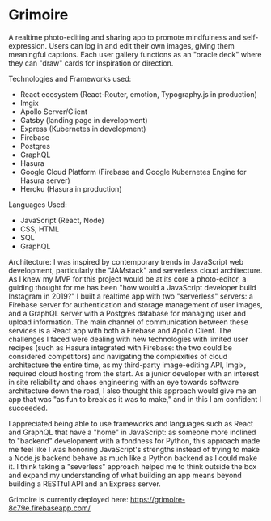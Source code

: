 # Grimoire

A realtime photo-editing and sharing app to promote mindfulness and self-expression. Users can log in and edit their own images, giving them meaningful captions. Each user gallery functions as an "oracle deck" where they can "draw" cards for inspiration or direction.

Technologies and Frameworks used:

- React ecosystem (React-Router, emotion, Typography.js in production)
- Imgix
- Apollo Server/Client
- Gatsby (landing page in development)
- Express (Kubernetes in development)
- Firebase
- Postgres
- GraphQL
- Hasura
- Google Cloud Platform (Firebase and Google Kubernetes Engine for Hasura server)
- Heroku (Hasura in production)

Languages Used:

- JavaScript (React, Node)
- CSS, HTML
- SQL
- GraphQL

Architecture:
I was inspired by contemporary trends in JavaScript web development, particularly the "JAMstack" and serverless cloud architecture. As I knew my MVP for this project would be at its core a photo-editor, a guiding thought for me has been "how would a JavaScript developer build Instagram in 2019?" I built a realtime app with two "serverless" servers: a Firebase server for authentication and storage management of user images, and a GraphQL server with a Postgres database for managing user and upload information. The main channel of communication between these services is a React app with both a Firebase and Apollo Client. The challenges I faced were dealing with new technologies with limited user recipes (such as Hasura integrated with Firebase: the two could be considered competitors) and navigating the complexities of cloud architecture the entire time, as my third-party image-editing API, Imgix, required cloud hosting from the start. As a junior developer with an interest in site reliability and chaos engineering with an eye towards software architecture down the road, I also thought this approach would give me an app that was "as fun to break as it was to make," and in this I am confident I succeeded.

I appreciated being able to use frameworks and languages such as React and GraphQL that have a "home" in JavaScript: as someone more inclined to "backend" development with a fondness for Python, this approach made me feel like I was honoring JavaScript's strengths instead of trying to make a Node.js backend behave as much like a Python backend as I could make it. I think taking a "severless" approach helped me to think outside the box and expand my understanding of what building an app means beyond building a RESTful API and an Express server.

Grimoire is currently deployed here: https://grimoire-8c79e.firebaseapp.com/

